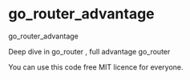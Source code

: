 # go_router_advantage
go_router_advantage

Deep dive in go_router , full advantage go_router

You can use this code free MIT licence for  everyone.
